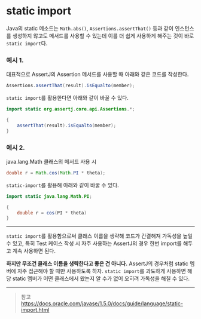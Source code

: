 # static import
Java의 static 메소드는 `Math.abs()`, `Assertions.assertThat()` 등과 같이 인스턴스를 생성하지 않고도 메서드를 사용할 수 있는데 이를 더 쉽게 사용하게 해주는 것이 바로 `static import`다.

### 예시 1.
대표적으로 AssertJ의 Assertion 메서드를 사용할 때 아래와 같은 코드를 작성한다.
```java
Assertions.assertThat(result).isEqualto(member);
```

`static import`를 활용한다면 아래와 같이 바꿀 수 있다.

```java
import static org.assertj.core.api.Assertions.*;

{
    assertThat(result).isEqualto(member);
}
```

### 예시 2.
java.lang.Math 클래스의 메서드 사용 시
```java
double r = Math.cos(Math.PI * theta);
```

`static-import`를 활용해 아래와 같이 바꿀 수 있다.
```java
import static java.lang.Math.PI;

{
    double r = cos(PI * theta)
}
```

---
`static import`를 활용함으로써 클래스 이름을 생략해 코드가 간결해져 가독성을 높일 수 있고, 특히 Test 케이스 작성 시 자주 사용하는 AssertJ의 경우 한번 import를 해두고 계속 사용하면 된다.  

**하지만 무조건 클래스 이름을 생략한다고 좋은 건 아니다.** AssertJ의 경우처럼 static 멤버에 자주 접근해야 할 때만 사용하도록 하자. `static import`를 과도하게 사용하면 해당 static 멤버가 어떤 클래스에서 왔는지 알 수가 없어 오히려 가독성을 해칠 수 있다.

----  

> 참고  
https://docs.oracle.com/javase/1.5.0/docs/guide/language/static-import.html